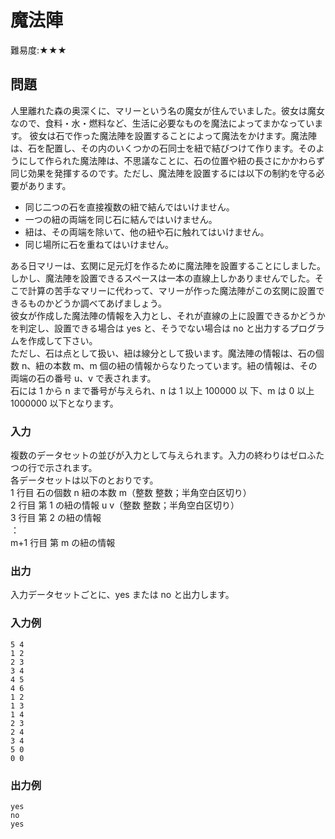 # 魔法陣

難易度:★★★

## 問題
人里離れた森の奥深くに、マリーという名の魔女が住んでいました。彼女は魔女なので、食料・水・燃料など、生活に必要なものを魔法によってまかなっています。
彼女は石で作った魔法陣を設置することによって魔法をかけます。魔法陣は、石を配置し、その内のいくつかの石同士を紐で結びつけて作ります。そのようにして作られた魔法陣は、不思議なことに、石の位置や紐の長さにかかわらず同じ効果を発揮するのです。ただし、魔法陣を設置するには以下の制約を守る必要があります。

- 同じ二つの石を直接複数の紐で結んではいけません。
- 一つの紐の両端を同じ石に結んではいけません。
- 紐は、その両端を除いて、他の紐や石に触れてはいけません。
- 同じ場所に石を重ねてはいけません。

ある日マリーは、玄関に足元灯を作るために魔法陣を設置することにしました。しかし、魔法陣を設置できるスペースは一本の直線上しかありませんでした。そこで計算の苦手なマリーに代わって、マリーが作った魔法陣がこの玄関に設置できるものかどうか調べてあげましょう。  
彼女が作成した魔法陣の情報を入力とし、それが直線の上に設置できるかどうかを判定し、設置できる場合は yes と、そうでない場合は no と出力するプログラムを作成して下さい。  
ただし、石は点として扱い、紐は線分として扱います。魔法陣の情報は、石の個数 n、紐の本数 m、m 個の紐の情報からなりたっています。紐の情報は、その両端の石の番号 u、v で表されます。  
石には 1 から n まで番号が与えられ、n は 1 以上 100000 以
下、m は 0 以上 1000000 以下となります。

### 入力
複数のデータセットの並びが入力として与えられます。入力の終わりはゼロふたつの行で示されます。  
各データセットは以下のとおりです。  
1 行目 石の個数 n 紐の本数 m（整数 整数；半角空白区切り）  
2 行目 第 1 の紐の情報 u v（整数 整数；半角空白区切り）  
3 行目 第 2 の紐の情報  
：  
m+1 行目 第 m の紐の情報

### 出力

入力データセットごとに、yes または no と出力します。

### 入力例
```
5 4
1 2
2 3
3 4
4 5
4 6
1 2
1 3
1 4
2 3
2 4
3 4
5 0
0 0
```


### 出力例
```
yes
no
yes
